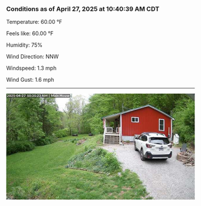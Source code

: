 ### Conditions as of April 27, 2025 at 10:40:39 AM CDT 

Temperature: 60.00 &deg;F

Feels like: 60.00 &deg;F

Humidity: 75%

Wind Direction: NNW

Windspeed: 1.3 mph

Wind Gust: 1.6 mph

---

<img src="./images/latest.jpeg"/>

